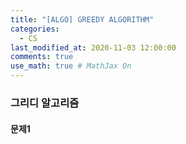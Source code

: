 ```yaml
---
title: "[ALGO] GREEDY ALGORITHM"
categories: 
  - CS
last_modified_at: 2020-11-03 12:00:00
comments: true
use_math: true # MathJax On
---
```


### 그리디 알고리즘

#### 문제1
